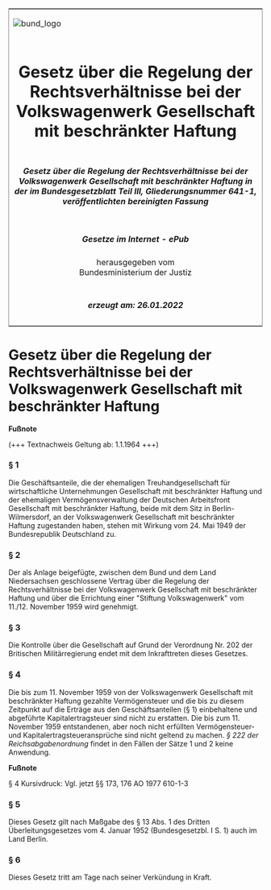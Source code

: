 <span id="DECKBLATT.html"></span>

<table border="0" frame="border" width="100%">

<tr valign="top">

<td align="left">

![bund\_logo](BfJ_2021_Web_de_de.gif)

</td>

<td align="right">

 

</td>

</tr>

<tr align="center" valign="middle">

<td colspan="2">

# Gesetz über die Regelung der Rechtsverhältnisse bei der Volkswagenwerk Gesellschaft mit beschränkter Haftung

</td>

</tr>

<tr align="center" valign="middle">

<td colspan="2">

##### Gesetz über die Regelung der Rechtsverhältnisse bei der Volkswagenwerk Gesellschaft mit beschränkter Haftung in der im Bundesgesetzblatt Teil III, Gliederungsnummer 641-1, veröffentlichten bereinigten Fassung

</td>

</tr>

<tr align="center" valign="middle">

<td colspan="2">

  
  

##### Gesetze im Internet - ePub  
  
herausgegeben vom  
Bundesministerium der Justiz

</td>

</tr>

<tr align="center" valign="bottom">

<td colspan="2">

  
  

##### erzeugt am: 26.01.2022

</td>

</tr>

</table>

<span id="BJNR003010960.html"></span>

# Gesetz über die Regelung der Rechtsverhältnisse bei der Volkswagenwerk Gesellschaft mit beschränkter Haftung

<div>

  
**Fußnote**

<div class="jnhtml">

<div>

<div class="jurAbsatz">

(+++ Textnachweis Geltung ab: 1.1.1964 +++)

</div>

</div>

</div>

</div>

<span id="BJNR003010960BJNE000100314.html"></span>

### § 1  

<div>

<div class="jnhtml">

<div>

<div class="jurAbsatz">

Die Geschäftsanteile, die der ehemaligen Treuhandgesellschaft für
wirtschaftliche Unternehmungen Gesellschaft mit beschränkter Haftung und
der ehemaligen Vermögensverwaltung der Deutschen Arbeitsfront
Gesellschaft mit beschränkter Haftung, beide mit dem Sitz in
Berlin-Wilmersdorf, an der Volkswagenwerk Gesellschaft mit beschränkter
Haftung zugestanden haben, stehen mit Wirkung vom 24. Mai 1949 der
Bundesrepublik Deutschland zu.

</div>

</div>

</div>

</div>

<span id="BJNR003010960BJNE000200314.html"></span>

### § 2  

<div>

<div class="jnhtml">

<div>

<div class="jurAbsatz">

Der als Anlage beigefügte, zwischen dem Bund und dem Land Niedersachsen
geschlossene Vertrag über die Regelung der Rechtsverhältnisse bei der
Volkswagenwerk Gesellschaft mit beschränkter Haftung und über die
Errichtung einer "Stiftung Volkswagenwerk" vom 11./12. November 1959
wird genehmigt.

</div>

</div>

</div>

</div>

<span id="BJNR003010960BJNE000300314.html"></span>

### § 3  

<div>

<div class="jnhtml">

<div>

<div class="jurAbsatz">

Die Kontrolle über die Gesellschaft auf Grund der Verordnung Nr. 202 der
Britischen Militärregierung endet mit dem Inkrafttreten dieses Gesetzes.

</div>

</div>

</div>

</div>

<span id="BJNR003010960BJNE000400314.html"></span>

### § 4  

<div>

<div class="jnhtml">

<div>

<div class="jurAbsatz">

Die bis zum 11. November 1959 von der Volkswagenwerk Gesellschaft mit
beschränkter Haftung gezahlte Vermögensteuer und die bis zu diesem
Zeitpunkt auf die Erträge aus den Geschäftsanteilen (§ 1) einbehaltene
und abgeführte Kapitalertragsteuer sind nicht zu erstatten. Die bis zum
11. November 1959 entstandenen, aber noch nicht erfüllten
Vermögensteuer- und Kapitalertragsteueransprüche sind nicht geltend zu
machen. <span style="font-style:italic;">§ 222 der
Reichsabgabenordnung</span> findet in den Fällen der Sätze 1 und 2 keine
Anwendung.

</div>

</div>

</div>

</div>

<div>

  
**Fußnote**

<div class="jnhtml">

<div>

<div class="jurAbsatz">

§ 4 Kursivdruck: Vgl. jetzt §§ 173, 176 AO 1977 610-1-3

</div>

</div>

</div>

</div>

<span id="BJNR003010960BJNE000500314.html"></span>

### § 5  

<div>

<div class="jnhtml">

<div>

<div class="jurAbsatz">

Dieses Gesetz gilt nach Maßgabe des § 13 Abs. 1 des Dritten
Überleitungsgesetzes vom 4. Januar 1952 (Bundesgesetzbl. I S. 1) auch
im Land Berlin.

</div>

</div>

</div>

</div>

<span id="BJNR003010960BJNE000600314.html"></span>

### § 6  

<div>

<div class="jnhtml">

<div>

<div class="jurAbsatz">

Dieses Gesetz tritt am Tage nach seiner Verkündung in Kraft.

</div>

</div>

</div>

</div>
